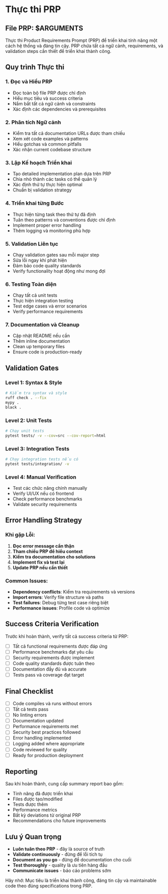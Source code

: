 # Thực thi PRP

## File PRP: $ARGUMENTS

Thực thi Product Requirements Prompt (PRP) để triển khai tính năng một cách hệ thống và đáng tin cậy. PRP chứa tất cả ngữ cảnh, requirements, và validation steps cần thiết để triển khai thành công.

## Quy trình Thực thi

### 1. Đọc và Hiểu PRP
- Đọc toàn bộ file PRP được chỉ định
- Hiểu mục tiêu và success criteria
- Nắm bắt tất cả ngữ cảnh và constraints
- Xác định các dependencies và prerequisites

### 2. Phân tích Ngữ cảnh
- Kiểm tra tất cả documentation URLs được tham chiếu
- Xem xét code examples và patterns
- Hiểu gotchas và common pitfalls
- Xác nhận current codebase structure

### 3. Lập Kế hoạch Triển khai
- Tạo detailed implementation plan dựa trên PRP
- Chia nhỏ thành các tasks có thể quản lý
- Xác định thứ tự thực hiện optimal
- Chuẩn bị validation strategy

### 4. Triển khai từng Bước
- Thực hiện từng task theo thứ tự đã định
- Tuân theo patterns và conventions được chỉ định
- Implement proper error handling
- Thêm logging và monitoring phù hợp

### 5. Validation Liên tục
- Chạy validation gates sau mỗi major step
- Sửa lỗi ngay khi phát hiện
- Đảm bảo code quality standards
- Verify functionality hoạt động như mong đợi

### 6. Testing Toàn diện
- Chạy tất cả unit tests
- Thực hiện integration testing
- Test edge cases và error scenarios
- Verify performance requirements

### 7. Documentation và Cleanup
- Cập nhật README nếu cần
- Thêm inline documentation
- Clean up temporary files
- Ensure code is production-ready

## Validation Gates

### Level 1: Syntax & Style
```bash
# Kiểm tra syntax và style
ruff check . --fix
mypy .
black .
```

### Level 2: Unit Tests
```bash
# Chạy unit tests
pytest tests/ -v --cov=src --cov-report=html
```

### Level 3: Integration Tests
```bash
# Chạy integration tests nếu có
pytest tests/integration/ -v
```

### Level 4: Manual Verification
- Test các chức năng chính manually
- Verify UI/UX nếu có frontend
- Check performance benchmarks
- Validate security requirements

## Error Handling Strategy

### Khi gặp Lỗi:
1. **Đọc error message cẩn thận**
2. **Tham chiếu PRP để hiểu context**
3. **Kiểm tra documentation cho solutions**
4. **Implement fix và test lại**
5. **Update PRP nếu cần thiết**

### Common Issues:
- **Dependency conflicts**: Kiểm tra requirements và versions
- **Import errors**: Verify file structure và paths
- **Test failures**: Debug từng test case riêng biệt
- **Performance issues**: Profile code và optimize

## Success Criteria Verification

Trước khi hoàn thành, verify tất cả success criteria từ PRP:
- [ ] Tất cả functional requirements được đáp ứng
- [ ] Performance benchmarks đạt yêu cầu
- [ ] Security requirements được implement
- [ ] Code quality standards được tuân theo
- [ ] Documentation đầy đủ và accurate
- [ ] Tests pass và coverage đạt target

## Final Checklist

- [ ] Code compiles và runs without errors
- [ ] Tất cả tests pass
- [ ] No linting errors
- [ ] Documentation updated
- [ ] Performance requirements met
- [ ] Security best practices followed
- [ ] Error handling implemented
- [ ] Logging added where appropriate
- [ ] Code reviewed for quality
- [ ] Ready for production deployment

## Reporting

Sau khi hoàn thành, cung cấp summary report bao gồm:
- Tính năng đã được triển khai
- Files được tạo/modified
- Tests được thêm
- Performance metrics
- Bất kỳ deviations từ original PRP
- Recommendations cho future improvements

## Lưu ý Quan trọng

- **Luôn tuân theo PRP** - đây là source of truth
- **Validate continuously** - đừng để lỗi tích tụ
- **Document as you go** - đừng để documentation cho cuối
- **Test thoroughly** - quality là ưu tiên hàng đầu
- **Communicate issues** - báo cáo problems sớm

Hãy nhớ: Mục tiêu là triển khai thành công, đáng tin cậy và maintainable code theo đúng specifications trong PRP.